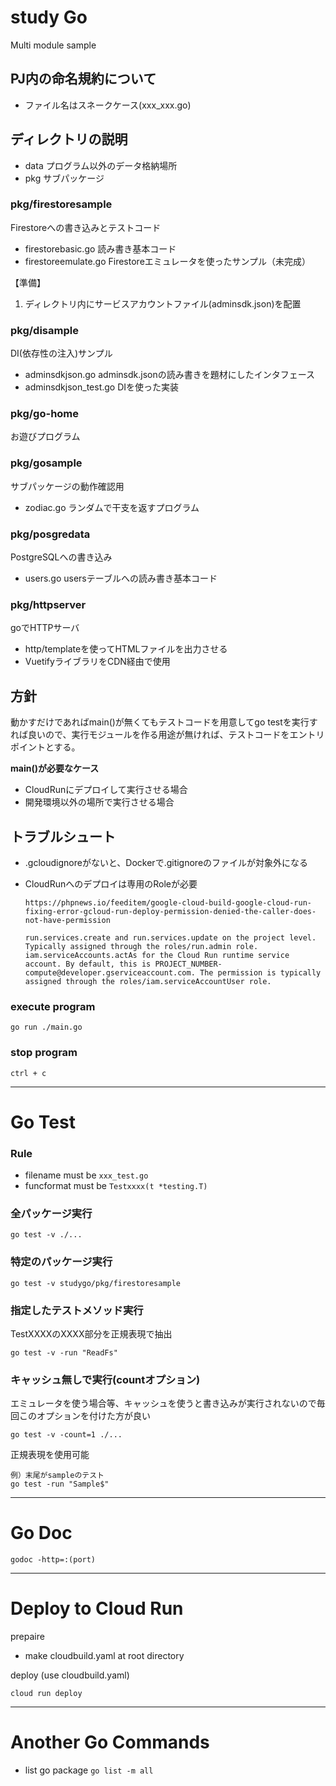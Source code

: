 # study Go
Multi module sample

## PJ内の命名規約について
- ファイル名はスネークケース(xxx_xxx.go)

## ディレクトリの説明
- data プログラム以外のデータ格納場所
- pkg サブパッケージ

### pkg/firestoresample
Firestoreへの書き込みとテストコード
- firestorebasic.go 読み書き基本コード
- firestoreemulate.go Firestoreエミュレータを使ったサンプル（未完成）

【準備】
1. ディレクトリ内にサービスアカウントファイル(adminsdk.json)を配置

### pkg/disample
DI(依存性の注入)サンプル
- adminsdkjson.go adminsdk.jsonの読み書きを題材にしたインタフェース
- adminsdkjson_test.go DIを使った実装

### pkg/go-home
お遊びプログラム

### pkg/gosample
サブパッケージの動作確認用
- zodiac.go ランダムで干支を返すプログラム

### pkg/posgredata
PostgreSQLへの書き込み
- users.go usersテーブルへの読み書き基本コード

### pkg/httpserver
goでHTTPサーバ
- http/templateを使ってHTMLファイルを出力させる
- VuetifyライブラリをCDN経由で使用

## 方針
動かすだけであればmain()が無くてもテストコードを用意してgo testを実行すれば良いので、実行モジュールを作る用途が無ければ、テストコードをエントリポイントとする。

<b>main()が必要なケース</b>

- CloudRunにデプロイして実行させる場合
- 開発環境以外の場所で実行させる場合

## トラブルシュート
- .gcloudignoreがないと、Dockerで.gitignoreのファイルが対象外になる

- CloudRunへのデプロイは専用のRoleが必要

    `https://phpnews.io/feeditem/google-cloud-build-google-cloud-run-fixing-error-gcloud-run-deploy-permission-denied-the-caller-does-not-have-permission`

    ```
    run.services.create and run.services.update on the project level. Typically assigned through the roles/run.admin role.
    iam.serviceAccounts.actAs for the Cloud Run runtime service account. By default, this is PROJECT_NUMBER-compute@developer.gserviceaccount.com. The permission is typically assigned through the roles/iam.serviceAccountUser role.
    ```

### execute program
```
go run ./main.go
```
### stop program
```
ctrl + c
```

---
# Go Test

### Rule
- filename must be `xxx_test.go`
- funcformat must be `Testxxxx(t *testing.T)`

### 全パッケージ実行
```
go test -v ./...
```

### 特定のパッケージ実行
```
go test -v studygo/pkg/firestoresample
```

### 指定したテストメソッド実行
TestXXXXのXXXX部分を正規表現で抽出
```
go test -v -run "ReadFs"
```

### キャッシュ無しで実行(countオプション)
エミュレータを使う場合等、キャッシュを使うと書き込みが実行されないので毎回このオプションを付けた方が良い
```
go test -v -count=1 ./...
```

正規表現を使用可能

```
例）末尾がsampleのテスト
go test -run "Sample$"
```

---
# Go Doc
`godoc -http=:(port)`

---
# Deploy to Cloud Run
prepaire
- make cloudbuild.yaml at root directory

deploy (use cloudbuild.yaml)
```
cloud run deploy
```

---
# Another Go Commands
- list go package
`go list -m all`


